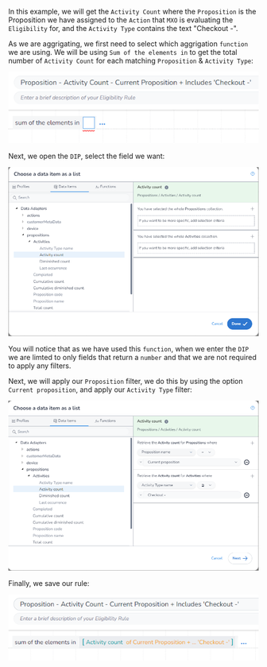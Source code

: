 In this example, we will get the `Activity Count` where the `Proposition` is the Proposition we have assigned to the `Action` that `MXO` is evaluating the `Eligibility` for, and the `Activity Type` contains the text "Checkout -".

As we are aggrigating, we first need to select which aggrigation `function` we are using. We will be using `Sum of the elements in` to get the total number of `Activity Count` for each matching `Proposition` & `Activity Type`:

![](image_1.png)

Next, we open the `DIP`, select the field we want:

![](image_2.png)

You will notice that as we have used this `function`, when we enter the `DIP` we are limted to only fields that return a `number` and that we are not required to apply any filters.

Next, we will apply our `Proposition` filter, we do this by using the option `Current proposition`, and apply our `Activity Type` filter:

![](image_3.png)

Finally, we save our rule:

![](image_4.png)